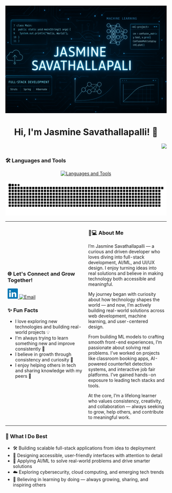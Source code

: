 <!-- 🔹 Banner -->
![Banner](https://raw.githubusercontent.com/JasmineSavathallapalli/JasmineSavathallapalli/main/banner.png)

<h1 align="center">Hi, I'm Jasmine Savathallapalli! 👋</h1>

<!-- 🔹 Visitor Badge -->
<p align="right">
  <img src="https://visitor-badge.laobi.icu/badge?page_id=JasmineSavathallapalli.visitor.badge&left_color=blue&right_color=black" />
</p>



### 🛠️ Languages and Tools

<p align="center">
  <a href="https://skillicons.dev">
    <img src="https://skillicons.dev/icons?i=python,java,c,git,github,js,react,nodejs,express,mongodb,mysql,django,bootstrap,figma" alt="Languages and Tools" />
  </a>
</p>



![GitHub Snake](https://raw.githubusercontent.com/OfficialCodeVoyage/OfficialCodeVoyage/refs/heads/output/github-snake-dark.svg)


<table>
<tr>
<td width="50%">

### 🌐 Let's Connect and Grow Together!

<p>
  <a href="https://www.linkedin.com/in/jasmine-savathallapalli-11716a2b9/" target="_blank">
    <img src="https://raw.githubusercontent.com/CLorant/readme-social-icons/main/large/filled/linkedin.svg" width="32px" alt="LinkedIn">
  </a>
  <a href="mailto:savathallapallijasmine@gmail.com" target="_blank">
    <img src="https://img.shields.io/badge/Email-D14836?style=flat&logo=gmail&logoColor=white" width="100px" alt="Email" />
  </a> 
</p>



### ✨ Fun Facts

- I love exploring new technologies and building real-world projects 💡  
- I'm always trying to learn something new and improve consistently 🔄  
- I believe in growth through consistency and curiosity 🌱  
- I enjoy helping others in tech and sharing knowledge with my peers 💬  

</td>
<td width="50%" valign="top">

### 👩💻 About Me

I’m Jasmine Savathallapalli — a curious and driven developer who loves diving into full-stack development, AI/ML, and UI/UX design. I enjoy turning ideas into real solutions and believe in making technology both accessible and meaningful.

My journey began with curiosity about how technology shapes the world — and now, I’m actively building real-world solutions across web development, machine learning, and user-centered design.

From building ML models to crafting smooth front-end experiences, I’m passionate about solving real problems. I’ve worked on projects like classroom booking apps, AI-powered counterfeit detection systems, and interactive job fair platforms. I’ve gained hands-on exposure to leading tech stacks and tools.

At the core, I’m a lifelong learner who values consistency, creativity, and collaboration — always seeking to grow, help others, and contribute to meaningful work.

</td>
</tr>
</table>


### 🔧 What I Do Best

- 🛠 Building scalable full-stack applications from idea to deployment  
- 🎨 Designing accessible, user-friendly interfaces with attention to detail  
- 🤖 Applying AI/ML to solve real-world problems and drive smarter solutions  
- ☁️ Exploring cybersecurity, cloud computing, and emerging tech trends  
- 🌱 Believing in learning by doing — always growing, sharing, and inspiring others  
